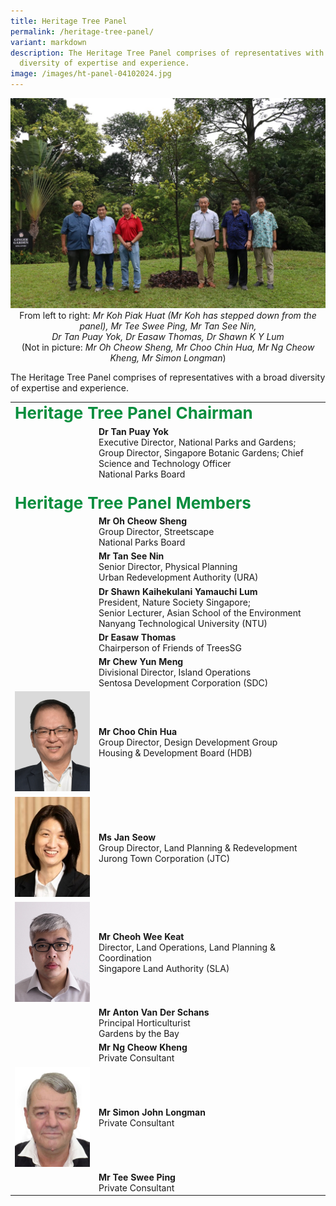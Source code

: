 ```yaml
---
title: Heritage Tree Panel
permalink: /heritage-tree-panel/
variant: markdown
description: The Heritage Tree Panel comprises of representatives with a broad
  diversity of expertise and experience.
image: /images/ht-panel-04102024.jpg
---
```

<img src="/images/HT_Panel/ht-panel-04102024.jpg">
<div style="text-align: center">From left to right: <i>Mr Koh Piak Huat (Mr Koh has stepped down from the panel), Mr Tee Swee Ping, Mr Tan See Nin,<br>Dr Tan Puay Yok, Dr Easaw Thomas, Dr Shawn 
	K Y Lum </i>
	<br>(Not in picture: <i>Mr Oh Cheow Sheng, Mr Choo Chin Hua, Mr Ng Cheow Kheng, Mr Simon Longman</i>) </div>
<p>The Heritage Tree Panel comprises of representatives with a broad diversity of expertise and experience. </p>
<table>
<tbody>
<tr><td rowspan="1" colspan="2"><div style="font-size: 26px; color: #098e3e;"><b>Heritage Tree Panel Chairman</b></div>
</td></tr>
	<tr><td style="width: 120px"></td><td>
<b>Dr Tan Puay Yok</b>
<br>Executive Director, National Parks and Gardens;
<br>Group Director, Singapore Botanic Gardens; Chief Science and Technology Officer
<br>National Parks Board</td>
</tr>
	<tr><td rowspan="1" colspan="2"><br><div style="font-size: 26px; color: #098e3e;"><b>Heritage Tree Panel Members</b></div>
</td></tr><tr><td style="width: 50px"></td><td>
<b>Mr Oh Cheow Sheng</b>
<br>Group Director, Streetscape
<br>National Parks Board </td>
</tr>
<tr><td style="width: 120px"></td><td>
<b>Mr Tan See Nin</b>
<br>Senior Director, Physical Planning
<br>Urban Redevelopment Authority (URA)</td>
</tr>
<tr><td style="width: 120px"></td><td>
<b>Dr Shawn Kaihekulani Yamauchi Lum</b>
<br>President, Nature Society Singapore;
<br>Senior Lecturer, Asian School of the Environment
	<br>Nanyang Technological University (NTU)</td>
</tr>
<tr><td style="width: 120px"></td><td>
<b>Dr Easaw Thomas</b>
<br>Chairperson of Friends of TreesSG</td>
</tr>
<tr><td style="width: 120px"></td><td>
<b>Mr Chew Yun Meng</b>
<br>Divisional Director, Island Operations
<br>Sentosa Development Corporation (SDC)</td>
</tr>
<tr><td style="width: 120px"><img src="/images/HT_Panel/ChooChinHua_480x640.jpg"></td><td>
<b>Mr Choo Chin Hua</b>
<br>Group Director, Design Development Group
<br>Housing &amp; Development Board (HDB)</td>
</tr>
<tr><td style="width: 120px"><img src="/images/HT_Panel/JanSeow_480x640.jpg"></td><td>
<b>Ms Jan Seow</b>
<br>Group Director, Land Planning &amp; Redevelopment 
<br>Jurong Town Corporation (JTC)</td>
</tr>
<tr><td style="width: 120px"><img src="/images/HT_Panel/CheohWeeKeat_480x640.jpg"></td><td>
<b>Mr Cheoh Wee Keat</b>
<br>Director, Land Operations, Land Planning &amp; Coordination
<br>Singapore Land Authority (SLA)</td>
</tr>
<tr><td style="width: 120px"></td><td>
<b>Mr Anton Van Der Schans</b>
<br>Principal Horticulturist
<br>Gardens by the Bay</td>
</tr>
<tr><td style="width: 120px"></td><td>
<b>Mr Ng Cheow Kheng</b>
<br>Private Consultant</td>
</tr>
<tr><td style="width: 120px"><img src="/images/HT_Panel/SimonLongman_480x640.jpg"></td><td>
<b>Mr Simon John Longman</b>
<br>Private Consultant</td>
</tr>
<tr><td style="width: 120px"></td><td>
<b>Mr Tee Swee Ping</b>
<br>Private Consultant</td>
</tr><tr></tr>
</tbody>
</table><p></p>